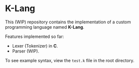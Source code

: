 # K-Lang

This (WIP) repository contains the implementation of a custom programming language named
**K-Lang**.

Features implemented so far:
- Lexer (Tokenizer) in **C**.
- Parser (WIP).

To see example syntax, view the `test.k` file in the root directory.